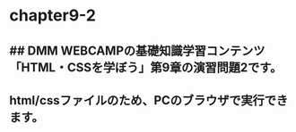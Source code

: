 # chapter9-2
## ## DMM WEBCAMPの基礎知識学習コンテンツ「HTML・CSSを学ぼう」第9章の演習問題2です。
## html/cssファイルのため、PCのブラウザで実行できます。
